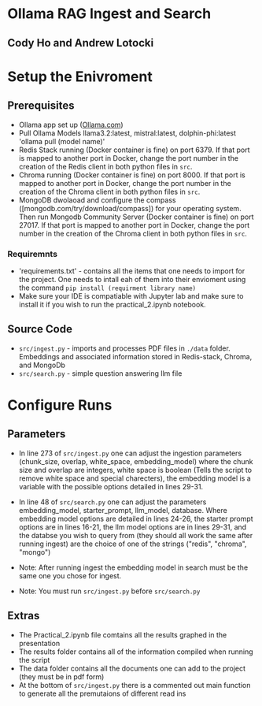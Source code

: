 # Ollama RAG Ingest and Search
## Cody Ho and Andrew Lotocki

# Setup the Enivroment

## Prerequisites

- Ollama app set up ([Ollama.com](Ollama.com))
- Pull Ollama Models llama3.2:latest, mistral:latest, dolphin-phi:latest 'ollama pull (model name)'
- Redis Stack running (Docker container is fine) on port 6379.  If that port is mapped to another port in 
Docker, change the port number in the creation of the Redis client in both python files in `src`.
- Chroma running (Docker container is fine) on port 8000. If that port is mapped to another port in 
Docker, change the port number in the creation of the Chroma client in both python files in `src`.
- MongoDB dwolaoad and configure the compass ([mongodb.com/try/download/compass]) for your operating system. Then run Mongodb Community Server (Docker container is fine) on port 27017. If that port is mapped to another port in 
Docker, change the port number in the creation of the Chroma client in both python files in `src`.

### Requiremnts
- 'requirements.txt' - contains all the items that one needs to import for the project. One needs to intall eah of them into their envioment using the command `pip install (requirment library name)`
- Make sure your IDE is compatiable with Jupyter lab and make sure to install it if you wish to run the practical_2.ipynb notebook. 

## Source Code
- `src/ingest.py` - imports and processes PDF files in `./data` folder. Embeddings and associated information 
stored in Redis-stack, Chroma, and MongoDb
- `src/search.py` - simple question answering llm file 

# Configure Runs

## Parameters
- In line 273 of `src/ingest.py` one can adjust the ingestion parameters (chunk_size, overlap, white_space, embedding_model)
where the chunk size and overlap are integers, white space is boolean (Tells the script to remove white space and special charecters), the embedding model is a variable with the possible options detailed in lines 29-31. 

- In line 48 of `src/search.py` one can adjust the parameters embedding_model, starter_prompt, llm_model, database. Where embedding model options are detailed in lines 24-26, the starter prompt options are in lines 16-21, the llm model options are in lines 29-31, and the databse you wish to query from (they should all work the same after running ingest) are the choice of one of the strings ("redis", "chroma", "mongo")

- Note: After running ingest the embedding model in search must be the same one you chose for ingest.
- Note: You must run `src/ingest.py` before `src/search.py`


## Extras

- The Practical_2.ipynb file comtains all the results graphed in the presentation
- The results folder contains all of the information compiled when running the script
- The data folder contains all the documents one can add to the project (they must be in pdf form)
- At the bottom of `src/ingest.py` there is a commented out main function to generate all the premutaions of different read ins
